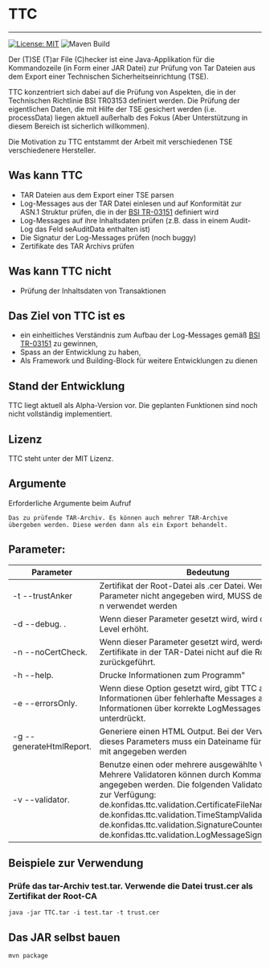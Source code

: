 # TTC
----
[![License: MIT](https://img.shields.io/badge/License-MIT-yellow.svg)](https://opensource.org/licenses/MIT)
![Maven Build](https://github.com/konfidas/TTC/actions/workflows/maven.yml/badge.svg)


Der (T)SE (T)ar File (C)hecker ist eine Java-Applikation für die Kommandozeile (in Form einer JAR Datei) zur Prüfung von Tar Dateien aus dem Export einer Technischen Sicherheitseinrichtung (TSE).

TTC konzentriert sich dabei auf die Prüfung von Aspekten, die in der Technischen Richtlinie BSI TR03153 definiert werden. Die Prüfung der eigentlichen Daten, die mit Hilfe der TSE gesichert werden (i.e. processData) liegen aktuell außerhalb des Fokus (Aber Unterstützung in diesem Bereich ist sicherlich willkommen). 

Die Motivation zu TTC entstammt der Arbeit mit verschiedenen TSE verschiedenere Hersteller. 

## Was kann TTC
- TAR Dateien aus dem Export einer TSE parsen
- Log-Messages aus der TAR Datei einlesen und auf Konformität zur ASN.1 Struktur prüfen, die in der [BSI TR-03151](https://www.bsi.bund.de/DE/Themen/Unternehmen-und-Organisationen/Standards-und-Zertifizierung/Technische-Richtlinien/TR-nach-Thema-sortiert/tr03151/tr03151_node.html) definiert wird
- Log-Messages auf ihre Inhaltsdaten prüfen (z.B. dass in einem Audit-Log das Feld seAuditData enthalten ist) 
- Die Signatur der Log-Messages prüfen (noch buggy)
- Zertifikate des TAR Archivs prüfen 

## Was kann TTC nicht
- Prüfung der Inhaltsdaten von Transaktionen 

## Das Ziel von TTC ist es
- ein einheitliches Verständnis zum Aufbau der Log-Messages gemäß [BSI TR-03151](https://www.bsi.bund.de/DE/Themen/Unternehmen-und-Organisationen/Standards-und-Zertifizierung/Technische-Richtlinien/TR-nach-Thema-sortiert/tr03151/tr03151_node.html) zu gewinnen,
- Spass an der Entwicklung zu haben,
- Als Framework und Building-Block für weitere Entwicklungen zu dienen

## Stand der Entwicklung
TTC liegt aktuell als Alpha-Version vor. Die geplanten Funktionen sind noch nicht vollständig implementiert. 

## Lizenz 
TTC steht unter der MIT Lizenz. 

## Argumente 

Erforderliche Argumente beim Aufruf 
```
Das zu prüfende TAR-Archiv. Es können auch mehrer TAR-Archive übergeben werden. Diese werden dann als ein Export behandelt. 

```

## Parameter:

| Parameter               | Bedeutung                                                                                                                   |
|-------------------------|-----------------------------------------------------------------------------------------------------------------------------|
| -t --trustAnker         | Zertifikat der Root-Datei als .cer Datei. Wenn diese Parameter nicht angegeben wird, MUSS der Parameter -n verwendet werden |
| -d --debug. .           | Wenn dieser Parameter gesetzt wird, wird das Logging-Level erhöht.                                                          |
| -n --noCertCheck.       | Wenn dieser Parameter gesetzt wird, werden die Zertifikate in der TAR-Datei nicht auf die Root-CA zurückgeführt.            |
| -h --help.              | Drucke Informationen zum Programm"                                                                                          |
| -e --errorsOnly.        | Wenn diese Option gesetzt wird, gibt TTC ausschließlich Informationen  über fehlerhafte Messages aus. Informationen über korrekte LogMessages werden unterdrückt.  |
| -g --generateHtmlReport.    | Generiere einen HTML Output. Bei der Verwendung dieses Parameters muss ein Dateiname für den Report mit angegeben werden |
| -v --validator.        | Benutze einen oder mehrere ausgewählte Validatoren. Mehrere Validatoren können durch Kommata getrennt angegeben werden. Die folgenden Validatoren stehen zur Verfügung: de.konfidas.ttc.validation.CertificateFileNameValidator, de.konfidas.ttc.validation.TimeStampValidator, de.konfidas.ttc.validation.SignatureCounterValidator, de.konfidas.ttc.validation.LogMessageSignatureValidator.    |





## Beispiele zur Verwendung

### Prüfe das tar-Archiv test.tar. Verwende die Datei trust.cer als Zertifikat der Root-CA
```
java -jar TTC.tar -i test.tar -t trust.cer
```

## Das JAR selbst bauen 
```
mvn package 
```
